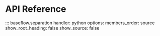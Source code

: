 # API Reference

::: baseflow.separation
    handler: python
    options:
      members_order: source
      show_root_heading: false
      show_source: false

